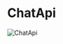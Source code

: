 # ChatApi
![ChatApi](https://github.com/Sezer630/ChatApi/assets/117120450/d2775570-76b9-4a2c-9f30-dea30ac0970e)
